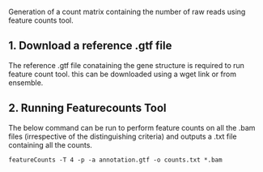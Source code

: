 Generation of a count matrix containing the number of raw reads using feature counts tool.


## 1. Download a reference .gtf file
The reference .gtf file conataining the gene structure is required to run feature count tool. this can be downloaded using a wget link or from ensemble.

## 2. Running Featurecounts Tool
The below command can be run to perform feature counts on all the .bam files (irrespective of the distinguishing criteria) and outputs a .txt file containing all the counts.

```
featureCounts -T 4 -p -a annotation.gtf -o counts.txt *.bam
```
